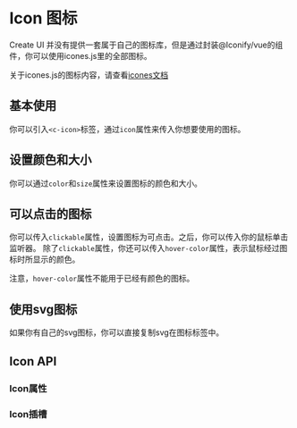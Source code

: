 <script lang="ts" setup>
import IconProps from './icon-props.vue'
import IconSlots from './icon-slots.vue'
</script>

# Icon 图标

Create UI 并没有提供一套属于自己的图标库，但是通过封装@Iconify/vue的组件，你可以使用icones.js里的全部图标。

关于icones.js的图标内容，请查看[<c-icon icon="mdi:share"/>icones文档](https://icones.js.org/collection/ic)

## 基本使用

你可以引入`<c-icon>`标签，通过`icon`属性来传入你想要使用的图标。

<preview path="./icon-demo01.vue" title="Icon" description="."></preview>

## 设置颜色和大小

你可以通过`color`和`size`属性来设置图标的颜色和大小。

<preview path="./icon-demo02.vue" title="Icon" description="."></preview>

## 可以点击的图标

你可以传入`clickable`属性，设置图标为可点击。之后，你可以传入你的鼠标单击监听器。
除了`clickable`属性，你还可以传入`hover-color`属性，表示鼠标经过图标时所显示的颜色。

注意，`hover-color`属性不能用于已经有颜色的图标。

<preview path="./icon-demo03.vue" title="Icon" description="."></preview>

## 使用svg图标

如果你有自己的svg图标，你可以直接复制svg在图标标签中。

<preview path="./icon-demo04.vue" title="Icon" description="."></preview>

## Icon API

### Icon属性

<icon-props></icon-props>

### Icon插槽

<icon-slots></icon-slots>
